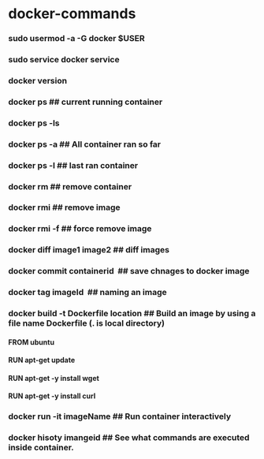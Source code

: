 # docker-commands
### sudo usermod -a -G docker $USER
### sudo service docker service
### docker version
### docker ps ## current running container
### docker ps -ls
### docker ps -a ## All container ran so far
### docker ps -l ## last ran container
### docker rm ## remove container
### docker rmi ## remove image
### docker rmi -f ## force remove image
### docker diff image1 image2 ## diff images
### docker commit containerid <image name> ## save chnages to docker image
  
### docker tag imageId <image name> ## naming an image
  
### docker build -t <your choice image name> Dockerfile location ## Build an image by using a file name Dockerfile (. is local directory)
  
  #### FROM ubuntu
  #### RUN apt-get update
  #### RUN apt-get -y install wget
  #### RUN apt-get -y install curl
### docker run -it imageName ## Run container interactively 
### docker hisoty imangeid ## See what commands are executed inside container.
  
  
  


